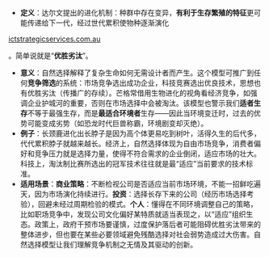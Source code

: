 - **定义**：达尔文提出的进化机制：种群中存在变异，**有利于生存繁殖的特征**更可能传递给下一代，经过世代累积使物种逐渐演化​

[ictstrategicservices.com.au](https://www.ictstrategicservices.com.au/2017/07/14/113-fantastic-thinking-tools-from-farnam-street/#:~:text=5)

。简单说就是“**优胜劣汰**”。

- **意义**：自然选择解释了复杂生命如何无需设计者而产生。这个模型可推广到任何**竞争筛选**的系统：市场竞争选出成功企业，科技竞赛选出优良技术，思想也有优胜劣汰（传播广的存续）。芒格常借用生物进化的视角看经济竞争，如强调企业护城河的重要，否则在市场选择中会被淘汰。该模型也警示我们**适者生存**不等于最强生存，而是**最适合环境者**生存——因此当环境变迁时，过去的优势可能变成劣势（如恐龙时代巨兽称霸，环境剧变却灭绝）。
- **例子**：长颈鹿进化出长脖子是因为高个体更易吃到树叶，活得久生的后代多，代代累积脖子就越来越长。经济上，自然选择体现为自由市场竞争，消费者偏好和竞争压力就是选择力量，使得不符合需求的企业倒闭，适应市场的壮大。科技上，淘汰制比赛所选出的冠军技术往往就是最“适应”当前要求的技术标准。
- **适用场景**：**商业策略**：不断检视公司是否适应当前市场环境，不能一招鲜吃遍天，因为市场演化持续进行。**投资**：选择长存下来的公司（经历市场选择考验），回避未经过周期检验的模式。**个人**：懂得在不同环境调整自己的策略，比如职场竞争中，发现公司文化偏好某特质就适当表现之，以“适应”组织生态。政策上，政府干预市场要谨慎，过度保护落后者可能阻碍优胜劣汰带来的整体进步，但也要在某些必要领域避免残酷选择对社会弱势造成过大伤害。自然选择模型让我们理解竞争机制之无情及其驱动的创新。